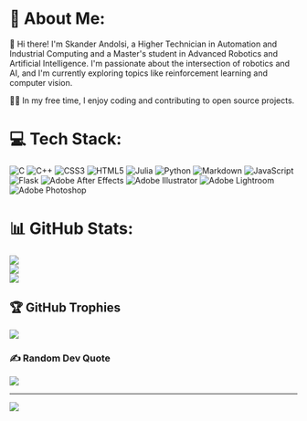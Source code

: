 # 💫 About Me:
👋 Hi there! I'm Skander Andolsi, a Higher Technician in Automation and Industrial Computing and a Master's student in Advanced Robotics and Artificial Intelligence. I'm passionate about the intersection of robotics and AI, and I'm currently exploring topics like reinforcement learning and computer vision.

👨‍💻 In my free time, I enjoy coding and contributing to open source projects.


# 💻 Tech Stack:
![C](https://img.shields.io/badge/c-%2300599C.svg?style=for-the-badge&logo=c&logoColor=white) ![C++](https://img.shields.io/badge/c++-%2300599C.svg?style=for-the-badge&logo=c%2B%2B&logoColor=white) ![CSS3](https://img.shields.io/badge/css3-%231572B6.svg?style=for-the-badge&logo=css3&logoColor=white) ![HTML5](https://img.shields.io/badge/html5-%23E34F26.svg?style=for-the-badge&logo=html5&logoColor=white) 	![Julia](https://img.shields.io/badge/-Julia-9558B2?style=for-the-badge&logo=julia&logoColor=white) ![Python](https://img.shields.io/badge/python-3670A0?style=for-the-badge&logo=python&logoColor=ffdd54) ![Markdown](https://img.shields.io/badge/markdown-%23000000.svg?style=for-the-badge&logo=markdown&logoColor=white) ![JavaScript](https://img.shields.io/badge/javascript-%23323330.svg?style=for-the-badge&logo=javascript&logoColor=%23F7DF1E) ![Flask](https://img.shields.io/badge/flask-%23000.svg?style=for-the-badge&logo=flask&logoColor=white) ![Adobe After Effects](https://img.shields.io/badge/Adobe%20After%20Effects-9999FF.svg?style=for-the-badge&logo=Adobe%20After%20Effects&logoColor=white) ![Adobe Illustrator](https://img.shields.io/badge/adobeillustrator-%23FF9A00.svg?style=for-the-badge&logo=adobeillustrator&logoColor=white) ![Adobe Lightroom](https://img.shields.io/badge/Adobe%20Lightroom-31A8FF.svg?style=for-the-badge&logo=Adobe%20Lightroom&logoColor=white) ![Adobe Photoshop](https://img.shields.io/badge/adobephotoshop-%2331A8FF.svg?style=for-the-badge&logo=adobephotoshop&logoColor=white)
# 📊 GitHub Stats:
![](https://github-readme-stats.vercel.app/api?username=L3Skon&theme=dark&hide_border=false&include_all_commits=false&count_private=false&cache_seconds=1800)<br/> ![](https://github-readme-streak-stats.herokuapp.com/?user=L3Skon&theme=dark&hide_border=false&cache_seconds=1800)<br/>
![](https://github-readme-stats.vercel.app/api/top-langs/?username=L3Skon&theme=dark&hide_border=false&include_all_commits=false&count_private=false&layout=compact&cache_seconds=1800)

## 🏆 GitHub Trophies
![](https://github-profile-trophy.vercel.app/?username=L3Skon&theme=radical&no-frame=false&no-bg=false&margin-w=4)

### ✍️ Random Dev Quote
![](https://quotes-github-readme.vercel.app/api?type=horizontal&theme=radical)

---
[![](https://visitcount.itsvg.in/api?id=L3Skon&icon=2&color=0)](https://visitcount.itsvg.in)

<!-- Proudly created with GPRM ( https://gprm.itsvg.in ) -->

<!-- Set env variable PAT_1 with your github token in vercel -->
